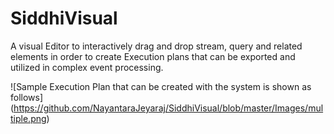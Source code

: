 # SiddhiVisual

A visual Editor to interactively drag and drop stream, query  and related elements in order to create Execution plans
that can be exported and utilized in complex event processing.

![Sample Execution Plan that can be created with the system is shown as follows] (https://github.com/NayantaraJeyaraj/SiddhiVisual/blob/master/Images/multiple.png) 
